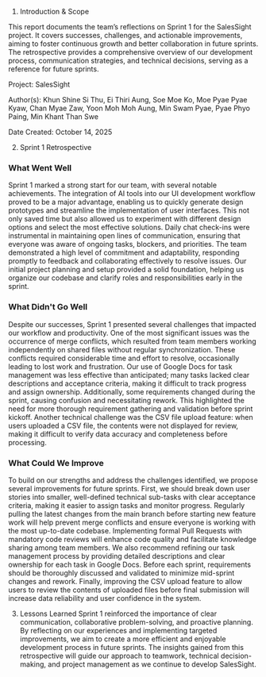 1. Introduction & Scope

This report documents the team’s reflections on Sprint 1 for the SalesSight project. It covers successes, challenges, and actionable improvements, aiming to foster continuous growth and better collaboration in future sprints. The retrospective provides a comprehensive overview of our development process, communication strategies, and technical decisions, serving as a reference for future sprints.

Project: SalesSight

Author(s): Khun Shine Si Thu, Ei Thiri Aung, Soe Moe Ko, Moe Pyae Pyae Kyaw, Chan Myae Zaw, Yoon Moh Moh Aung, Min Swam Pyae, Pyae Phyo Paing, Min Khant Than Swe  

Date Created: October 14, 2025

2. Sprint 1 Retrospective

### What Went Well
Sprint 1 marked a strong start for our team, with several notable achievements. The integration of AI tools into our UI development workflow proved to be a major advantage, enabling us to quickly generate design prototypes and streamline the implementation of user interfaces. This not only saved time but also allowed us to experiment with different design options and select the most effective solutions. Daily chat check-ins were instrumental in maintaining open lines of communication, ensuring that everyone was aware of ongoing tasks, blockers, and priorities. The team demonstrated a high level of commitment and adaptability, responding promptly to feedback and collaborating effectively to resolve issues. Our initial project planning and setup provided a solid foundation, helping us organize our codebase and clarify roles and responsibilities early in the sprint.

### What Didn't Go Well
Despite our successes, Sprint 1 presented several challenges that impacted our workflow and productivity. One of the most significant issues was the occurrence of merge conflicts, which resulted from team members working independently on shared files without regular synchronization. These conflicts required considerable time and effort to resolve, occasionally leading to lost work and frustration. Our use of Google Docs for task management was less effective than anticipated; many tasks lacked clear descriptions and acceptance criteria, making it difficult to track progress and assign ownership. Additionally, some requirements changed during the sprint, causing confusion and necessitating rework. This highlighted the need for more thorough requirement gathering and validation before sprint kickoff. Another technical challenge was the CSV file upload feature: when users uploaded a CSV file, the contents were not displayed for review, making it difficult to verify data accuracy and completeness before processing.

### What Could We Improve
To build on our strengths and address the challenges identified, we propose several improvements for future sprints. First, we should break down user stories into smaller, well-defined technical sub-tasks with clear acceptance criteria, making it easier to assign tasks and monitor progress. Regularly pulling the latest changes from the main branch before starting new feature work will help prevent merge conflicts and ensure everyone is working with the most up-to-date codebase. Implementing formal Pull Requests with mandatory code reviews will enhance code quality and facilitate knowledge sharing among team members. We also recommend refining our task management process by providing detailed descriptions and clear ownership for each task in Google Docs. Before each sprint, requirements should be thoroughly discussed and validated to minimize mid-sprint changes and rework. Finally, improving the CSV upload feature to allow users to review the contents of uploaded files before final submission will increase data reliability and user confidence in the system.

3. Lessons Learned
Sprint 1 reinforced the importance of clear communication, collaborative problem-solving, and proactive planning. By reflecting on our experiences and implementing targeted improvements, we aim to create a more efficient and enjoyable development process in future sprints. The insights gained from this retrospective will guide our approach to teamwork, technical decision-making, and project management as we continue to develop SalesSight.
